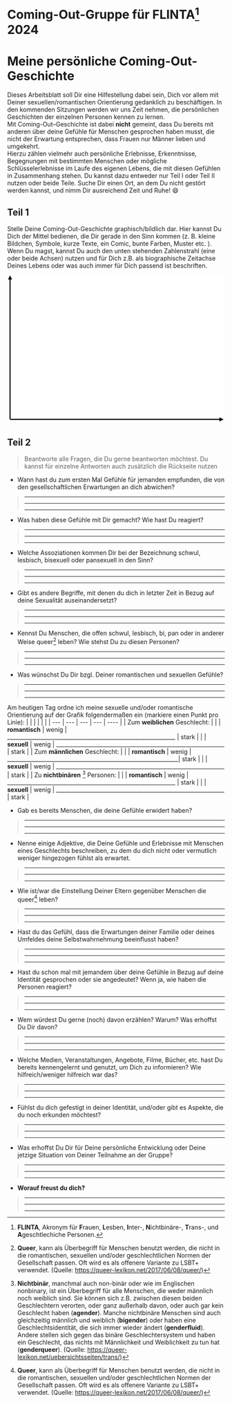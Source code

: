 # Coming-Out-Gruppe für FLINTA[^2] 2024
# Meine persönliche Coming-Out-Geschichte

Dieses Arbeitsblatt soll Dir eine Hilfestellung dabei sein, Dich vor allem mit Deiner sexuellen/romantischen Orientierung gedanklich zu
beschäftigen. 
In den kommenden Sitzungen werden wir uns Zeit nehmen, die persönlichen Geschichten der einzelnen Personen
kennen zu lernen.  
Mit Coming-Out–Geschichte ist dabei **nicht** gemeint, dass Du bereits mit anderen über deine
Gefühle für Menschen gesprochen haben musst, die nicht der Erwartung entsprechen, dass Frauen nur Männer lieben und umgekehrt.  
Hierzu zählen vielmehr auch persönliche Erlebnisse, Erkenntnisse, Begegnungen mit bestimmten
Menschen oder mögliche Schlüsselerlebnisse im Laufe des eigenen Lebens, die mit diesen Gefühlen in
Zusammenhang stehen. 
Du kannst dazu entweder nur Teil I oder Teil II nutzen oder beide Teile.
Suche Dir einen Ort, an dem Du nicht gestört werden kannst, und nimm Dir ausreichend Zeit und Ruhe! :smile:

## Teil 1

Stelle Deine Coming-Out-Geschichte graphisch/bildlich dar. Hier kannst Du Dich der Mittel bedienen, die Dir gerade in
den Sinn kommen (z. B. kleine Bildchen, Symbole, kurze Texte, ein Comic, bunte Farben, Muster etc. ). Wenn Du
magst, kannst Du auch den unten stehenden Zahlenstrahl (eine oder beide Achsen) nutzen und für Dich z.B. als
biographische Zeitachse Deines Lebens oder was auch immer für Dich passend ist beschriften.

![Zeitreihe](zeitreihe.png)


## Teil 2

>Beantworte alle Fragen, die Du gerne beantworten möchtest. Du kannst für einzelne Antworten auch zusätzlich die
>Rückseite nutzen

- Wann hast du zum ersten Mal Gefühle für jemanden empfunden, die von den gesellschaftlichen Erwartungen an dich abwichen? 
>____________________________________________________________________________________________________________ 
>____________________________________________________________________________________________________________
>____________________________________________________________________________________________________________
- Was haben diese Gefühle mit Dir gemacht? Wie hast Du reagiert?
>____________________________________________________________________________________________________________ 
>____________________________________________________________________________________________________________
>____________________________________________________________________________________________________________ 
- Welche Assoziationen kommen Dir bei der Bezeichnung schwul, lesbisch, bisexuell oder pansexuell in den Sinn?
>____________________________________________________________________________________________________________ 
>____________________________________________________________________________________________________________
>____________________________________________________________________________________________________________
- Gibt es andere Begriffe, mit denen du dich in letzter Zeit in Bezug auf deine Sexualität auseinandersetzt?
>____________________________________________________________________________________________________________ 
>____________________________________________________________________________________________________________
>____________________________________________________________________________________________________________
- Kennst Du Menschen, die offen schwul, lesbisch, bi, pan oder in anderer Weise queer[^3] leben? Wie stehst Du zu diesen
Personen?
>____________________________________________________________________________________________________________ 
>____________________________________________________________________________________________________________
>____________________________________________________________________________________________________________
- Was wünschst Du Dir bzgl. Deiner romantischen und sexuellen Gefühle?
>____________________________________________________________________________________________________________ 
>____________________________________________________________________________________________________________
>____________________________________________________________________________________________________________

Am heutigen Tag ordne ich meine sexuelle und/oder romantische Orientierung auf der Grafik folgendermaßen ein (markiere einen Punkt pro Linie):
| | | | | |
| --- | --- | --- | --- | ---- |
| Zum **weiblichen** Geschlecht: | 
|  | **romantisch** | wenig | _____________________________________________________________ | stark |
|  | **sexuell** | wenig | _____________________________________________________________ | stark |
| Zum **männlichen** Geschlecht: |
|  | **romantisch** | wenig | ______________________________________________________________| stark |
|  | **sexuell** | wenig | _____________________________________________________________ | stark |
| Zu **nichtbinären** [^1] Personen: |
|  | **romantisch** | wenig | _____________________________________________________________ | stark |
|  | **sexuell** | wenig | _____________________________________________________________ | stark |

- Gab es bereits Menschen, die deine Gefühle erwidert haben?
>____________________________________________________________________________________________________________ 
>____________________________________________________________________________________________________________
>____________________________________________________________________________________________________________
- Nenne einige Adjektive, die Deine Gefühle und Erlebnisse mit Menschen eines Geschlechts beschreiben, zu dem du dich nicht oder vermutlich weniger hingezogen fühlst als erwartet.
>____________________________________________________________________________________________________________ 
>____________________________________________________________________________________________________________
>____________________________________________________________________________________________________________
- Wie ist/war die Einstellung Deiner Eltern gegenüber Menschen die queer[^3] leben?
>____________________________________________________________________________________________________________ 
>____________________________________________________________________________________________________________
>____________________________________________________________________________________________________________
- Hast du das Gefühl, dass die Erwartungen deiner Familie oder deines Umfeldes deine Selbstwahrnehmung beeinflusst haben?
>____________________________________________________________________________________________________________ 
>____________________________________________________________________________________________________________
>____________________________________________________________________________________________________________
- Hast du schon mal mit jemandem über deine Gefühle in Bezug auf deine Identität gesprochen oder sie angedeutet? 
Wenn ja, wie haben die Personen reagiert?
>____________________________________________________________________________________________________________ 
>____________________________________________________________________________________________________________
>____________________________________________________________________________________________________________
- Wem würdest Du gerne (noch) davon erzählen? Warum? Was erhoffst Du Dir davon?
>____________________________________________________________________________________________________________ 
>____________________________________________________________________________________________________________
>____________________________________________________________________________________________________________
- Welche Medien, Veranstaltungen, Angebote, Filme, Bücher, etc. hast Du bereits kennengelernt und genutzt,
um Dich zu informieren? Wie hilfreich/weniger hilfreich war das?
>____________________________________________________________________________________________________________ 
>____________________________________________________________________________________________________________
>____________________________________________________________________________________________________________ 
- Fühlst du dich gefestigt in deiner Identität, und/oder gibt es Aspekte, die du noch erkunden möchtest?
>____________________________________________________________________________________________________________ 
>____________________________________________________________________________________________________________
>____________________________________________________________________________________________________________
- Was erhoffst Du Dir für Deine persönliche Entwicklung oder Deine jetzige Situation von Deiner Teilnahme an
der Gruppe?
>____________________________________________________________________________________________________________ 
>____________________________________________________________________________________________________________
>____________________________________________________________________________________________________________
- **Worauf freust du dich?**
>____________________________________________________________________________________________________________ 
>____________________________________________________________________________________________________________
>____________________________________________________________________________________________________________
[^1]: **Nichtbinär**, manchmal auch non-binär oder wie im Englischen nonbinary, ist ein Überbegriff für alle Menschen, die weder männlich noch weiblich sind. Sie können sich z.B. zwischen diesen beiden Geschlechtern verorten, oder ganz außerhalb davon, oder auch gar kein Geschlecht haben (**agender**). Manche nichtbinäre Menschen sind auch gleichzeitig männlich und weiblich (**bigender**) oder haben eine Geschlechtsidentität, die sich immer wieder ändert (**genderfluid**).  Andere stellen sich gegen das binäre Geschlechtersystem und haben ein Geschlecht, das nichts mit Männlichkeit und Weiblichkeit zu tun hat (**genderqueer**). (Quelle: https://queer-lexikon.net/uebersichtsseiten/trans/)

[^2]: **FLINTA**, Akronym für **F**rauen, **L**esben, **I**nter-, **N**ichtbinäre-, **T**rans-, und **A**geschtlechiche Personen. 

[^3]: **Queer**, kann als Überbegriff für Menschen benutzt werden, die nicht in die romantischen, sexuellen und/oder geschlechtlichen Normen der Gesellschaft passen. Oft wird es als offenere Variante zu LSBT+ verwendet. (Quelle: https://queer-lexikon.net/2017/06/08/queer/) 
